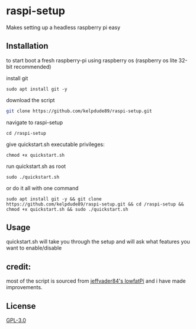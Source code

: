 # raspi-setup

Makes setting up a headless raspberry pi easy

## Installation

to start boot a fresh raspberry-pi using raspberry os (raspberry os lite 32-bit recommended)

install git
```
sudo apt install git -y
```
download the script

```bash
git clone https://github.com/kelpdude89/raspi-setup.git
```
navigate to raspi-setup
```
cd /raspi-setup
```
give quickstart.sh executable privileges:
```
chmod +x quickstart.sh
```
run quickstart.sh as root
```
sudo ./quickstart.sh
```
or do it all with one command
```
sudo apt install git -y && git clone https://github.com/kelpdude89/raspi-setup.git && cd /raspi-setup && chmod +x quickstart.sh && sudo ./quickstart.sh
```

## Usage

quickstart.sh will take you through the setup and will ask what features you want to enable/disable

## credit:
most of the script is sourced from [jeffvader84's lowfatPi](https://github.com/jeffvader84/lowfatPi) and i have made improvements.

## License

[GPL-3.0](https://choosealicense.com/licenses/gpl-3.0/)
